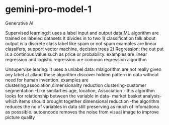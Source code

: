 # gemini-pro-model-1
Generative AI





Supervised learning:It uses a label input and output data.ML algorithm are trained on labeled datasets
It divides in to two 1) classification talk about output is a discrete class label like spam or not spam
examples are linear classifers, support vector machine, decision trees
2) Regression: the out put is a continous value such as price or probability.
examples are linear regression and logistic regression are common regression algorithm

Unsupervise learing: It uses a unlabel data: mlalgorithm are not really given any label at alland these algorithm discover hidden pattern in data without need for human invention.
examples are clustering,association,dimensionallty reduction
clustering-customer segmentation -Like similarties age, location, 
Association - this algorithm looks for relationship between the variable in data- market basket analysis- which items should brought together
dimensional reduction -the algorithm reduces the no of variables in data still preserving as much of infomationa as posssible. autoencode removes the noise from visual image to improve picture quality
